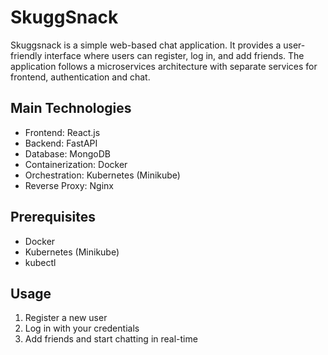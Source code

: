 # SkuggSnack

Skuggsnack is a simple web-based chat application. It provides a user-friendly interface where users can register, log in, and add friends. The application follows a microservices architecture with separate services for frontend, authentication and chat. 

## Main Technologies

- Frontend: React.js
- Backend: FastAPI
- Database: MongoDB
- Containerization: Docker
- Orchestration: Kubernetes (Minikube)
- Reverse Proxy: Nginx

## Prerequisites

- Docker
- Kubernetes (Minikube)
- kubectl

## Usage

1. Register a new user
2. Log in with your credentials
3. Add friends and start chatting in real-time
